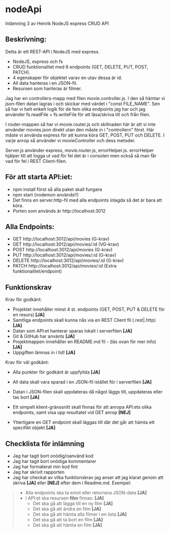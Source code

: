 # nodeApi

Inlämning 3 av Henrik
NodeJS express CRUD API

## Beskrivning:

Detta är ett REST-API i NodeJS med express.

- NodeJS, express och fs
- CRUD funktionalitet med 6 endpoints (GET, DELETE, PUT, POST, PATCH).
- 4 egenskaper för objektet varav en utav dessa är id.
- All data hanteras i en JSON-fil.
- Resursen som hanteras är filmer.

Jag har en controllers-mapp med filen movie.controller.js.
I den så hämtar vi json-filen datan lagras i och skickar med värdet i "const FILE_NAME".
Sen så har vi helt enkelt logik för de fem olika endpoints jag har och
jag använder fs.readFile + fs.writeFile för att läsa/skriva till och från filen.

I router-mappen så har vi movie.router.js och skillnaden här är att vi inte använder movies.json direkt utan den måste in i "controllern" först. Här måste vi använda express för att
kunna köra GET, POST, PUT och DELETE. I varje anrop så använder vi movieController och dess metoder.

Server.js använder express, movie.router.js, errorHelper.js. errorHelper hjälper till att logga ut vad för fel det är i consolen men också så man får vad för fel i REST Client-filen.

## För att starta API:iet:

- npm install först så alla paket skall fungera
- npm start (nodemon används!!)
- Det finns en server.http-fil med alla endpoints inlagda så det är bara att köra.
- Porten som används är http://localhost:3012

## Alla Endpoints:

- GET http://localhost:3012/api/movies (G-krav)
- GET http://localhost:3012/api/movies/:id (VG-krav)
- POST http://localhost:3012/api/movies (G-krav)
- PUT http://localhost:3012/api/movies/:id (G-krav)
- DELETE http://localhost:3012/api/movies/:id (G-krav)
- PATCH http://localhost:3012/api/movies/:id (Extra funktionalitet/endpoint)

## Funktionskrav

Krav för godkänt:

- Projektet innehåller minst 4 st. endpoints (GET, POST, PUT & DELETE för en resurs) **[JA]**
- Samtliga endpoints skall kunna nås via en REST Client fil (.rest|.http) **[JA]**
- Datan som API:et hanterar sparas lokalt i serverfilen **[JA]**
- Git & GitHub har använts **[JA]**
- Projektmappen innehåller en README.md fil - (läs ovan för mer info) **[JA]**
- Uppgiften lämnas in i tid! **[JA]**

Krav för väl godkänt:

- Alla punkter för godkänt är uppfyllda **[JA]**
- All data skall vara sparad i en JSON-fil istället för i serverfilen **[JA]**
- Datan i JSON-filen skall uppdateras då något läggs till, uppdateras eller tas bort **[JA]**
- Ett simpelt klient-gränssnitt skall finnas för att anropa API:ets olika endpoints, samt visa upp resultatet vid GET anrop **[NEJ]**

- Ytterligare en GET endpoint skall läggas till där det går att hämta ett specifikt objekt **[JA]**

## Checklista för inlämning

- Jag har tagit bort onödig/oanvänd kod
- Jag har tagit bort onödiga kommentarer
- Jag har formaterat min kod fint
- Jag har skrivit rapporten
- Jag har checkat av vilka funktionskrav jag anser att jag klarat genom att skriva **[JA]** eller **[NEJ]** efter dem i Readme.md. Exempel:

> - Alla endpoints ska ta emot eller returnera JSON-data **[JA]**
> - I API:et ska resursen **film** finnas: **[JA]**
>   - Det ska gå att lägga till en ny film **[JA]**
>   - Det ska gå att ändra en film **[JA]**
>   - Det ska gå att hämta alla filmer i en lista **[JA]**
>   - Det ska gå att ta bort en film **[JA]**
>   - Det ska gå att hämta en film **[JA]**
